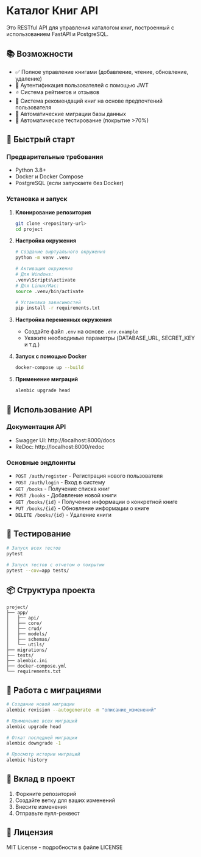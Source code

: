 # Каталог Книг API

Это RESTful API для управления каталогом книг, построенный с использованием FastAPI и PostgreSQL.

## 📚 Возможности

- ✅ Полное управление книгами (добавление, чтение, обновление, удаление)
- 👤 Аутентификация пользователей с помощью JWT
- ⭐ Система рейтингов и отзывов
- 🎯 Система рекомендаций книг на основе предпочтений пользователя
- 🔄 Автоматические миграции базы данных
- 🧪 Автоматическое тестирование (покрытие >70%)

## 🚀 Быстрый старт

### Предварительные требования

- Python 3.8+
- Docker и Docker Compose
- PostgreSQL (если запускаете без Docker)

### Установка и запуск

1. **Клонирование репозитория**
   ```bash
   git clone <repository-url>
   cd project
   ```

2. **Настройка окружения**
   ```bash
   # Создание виртуального окружения
   python -m venv .venv
   
   # Активация окружения
   # Для Windows:
   .venv\Scripts\activate
   # Для Linux/Mac:
   source .venv/bin/activate
   
   # Установка зависимостей
   pip install -r requirements.txt
   ```

3. **Настройка переменных окружения**
   - Создайте файл `.env` на основе `.env.example`
   - Укажите необходимые параметры (DATABASE_URL, SECRET_KEY и т.д.)

4. **Запуск с помощью Docker**
   ```bash
   docker-compose up --build
   ```

5. **Применение миграций**
   ```bash
   alembic upgrade head
   ```

## 📖 Использование API

### Документация API
- Swagger UI: http://localhost:8000/docs
- ReDoc: http://localhost:8000/redoc

### Основные эндпоинты

- `POST /auth/register` - Регистрация нового пользователя
- `POST /auth/login` - Вход в систему
- `GET /books` - Получение списка книг
- `POST /books` - Добавление новой книги
- `GET /books/{id}` - Получение информации о конкретной книге
- `PUT /books/{id}` - Обновление информации о книге
- `DELETE /books/{id}` - Удаление книги

## 🧪 Тестирование

```bash
# Запуск всех тестов
pytest

# Запуск тестов с отчетом о покрытии
pytest --cov=app tests/
```

## 📦 Структура проекта

```
project/
├── app/
│   ├── api/
│   ├── core/
│   ├── crud/
│   ├── models/
│   ├── schemas/
│   └── utils/
├── migrations/
├── tests/
├── alembic.ini
├── docker-compose.yml
└── requirements.txt
```

## 🔄 Работа с миграциями

```bash
# Создание новой миграции
alembic revision --autogenerate -m "описание_изменений"

# Применение всех миграций
alembic upgrade head

# Откат последней миграции
alembic downgrade -1

# Просмотр истории миграций
alembic history
```

## 🤝 Вклад в проект

1. Форкните репозиторий
2. Создайте ветку для ваших изменений
3. Внесите изменения
4. Отправьте пулл-реквест

## 📝 Лицензия

MIT License - подробности в файле LICENSE


